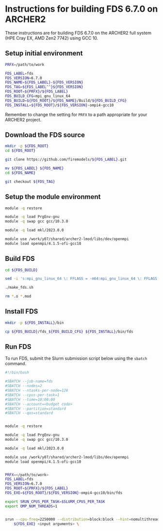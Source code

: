 Instructions for building FDS 6.7.0 on ARCHER2
==============================================

These instructions are for building FDS 6.7.0 on the ARCHER2 full system (HPE Cray EX, AMD Zen2 7742) using GCC 10.


Setup initial environment
-------------------------

```bash
PRFX=/path/to/work

FDS_LABEL=fds
FDS_VERSION=6.7.0
FDS_NAME=${FDS_LABEL}-${FDS_VERSION}
FDS_TAG=${FDS_LABEL^^}${FDS_VERSION}
FDS_ROOT=${PRFX}/${FDS_LABEL}
FDS_BUILD_CFG=mpi_gnu_linux_64
FDS_BUILD=${FDS_ROOT}/${FDS_NAME}/Build/${FDS_BUILD_CFG}
FDS_INSTALL=${FDS_ROOT}/${FDS_VERSION}-ompi4-gcc10
```

Remember to change the setting for `PRFX` to a path appropriate for your ARCHER2 project.


Download the FDS source
-----------------------

```bash
mkdir -p ${FDS_ROOT}
cd ${FDS_ROOT}

git clone https://github.com/firemodels/${FDS_LABEL}.git

mv ${FDS_LABEL} ${FDS_NAME}
cd ${FDS_NAME}

git checkout ${FDS_TAG}
```


Setup the module environment
----------------------------

```bash
module -q restore

module -q load PrgEnv-gnu
module -q swap gcc gcc/10.3.0

module -q load mkl/2023.0.0

module use /work/y07/shared/archer2-lmod/libs/dev/openmpi
module load openmpi/4.1.5-ofi-gcc10
```


Build FDS
---------

```bash
cd ${FDS_BUILD}

sed -i 's:mpi_gnu_linux_64 \: FFLAGS = -m64:mpi_gnu_linux_64 \: FFLAGS = -fallow-argument-mismatch -m64:g' ../makefile

./make_fds.sh

rm *.o *.mod
```


Install FDS
-----------

```bash
mkdir -p ${FDS_INSTALL}/bin

cp ${FDS_BUILD}/fds_${FDS_BUILD_CFG} ${FDS_INSTALL}/bin/fds
```


Run FDS
-------

To run FDS, submit the Slurm submission script below using the `sbatch` command.

```bash
#!/bin/bash

#SBATCH --job-name=fds
#SBATCH --nodes=2
#SBATCH --ntasks-per-node=128
#SBATCH --cpus-per-task=1
#SBATCH --time=10:00:00
#SBATCH --account=<budget code> 
#SBATCH --partition=standard
#SBATCH --qos=standard


module -q restore

module -q load PrgEnv-gnu
module -q swap gcc gcc/10.3.0

module -q load mkl/2023.0.0

module use /work/y07/shared/archer2-lmod/libs/dev/openmpi
module load openmpi/4.1.5-ofi-gcc10


PRFX=</path/to/work>
FDS_LABEL=fds
FDS_VERSION=6.7.0
FDS_ROOT=${PRFX}/${FDS_LABEL}
FDS_EXE=${FDS_ROOT}/${FDS_VERSION}-ompi4-gcc10/bin/fds

export SRUN_CPUS_PER_TASK=$SLURM_CPUS_PER_TASK
export OMP_NUM_THREADS=1


srun --cpu-freq=2250000 --distribution=block:block --hint=nomultithread \
    ${FDS_EXE} <input arguments> \
```
